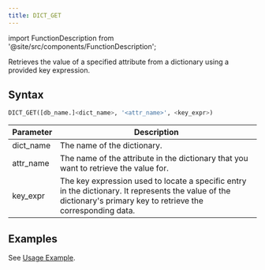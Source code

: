 ```yaml
---
title: DICT_GET
---
```

import FunctionDescription from '@site/src/components/FunctionDescription';

<FunctionDescription description="Introduced or updated: v1.2.636"/>

Retrieves the value of a specified attribute from a dictionary using a provided key expression.

## Syntax

```sql
DICT_GET([db_name.]<dict_name>, '<attr_name>', <key_expr>)
```

| Parameter | Description                                                                                                                                                       |
|-----------|-------------------------------------------------------------------------------------------------------------------------------------------------------------------|
| dict_name | The name of the dictionary.                                                                                                                                       |
| attr_name | The name of the attribute in the dictionary that you want to retrieve the value for.                                                                              |
| key_expr  | The key expression used to locate a specific entry in the dictionary. It represents the value of the dictionary's primary key to retrieve the corresponding data. |

## Examples

See [Usage Example](/guides/query/dictionary#usage-example).